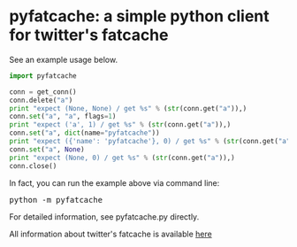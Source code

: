 pyfatcache: a simple python client for twitter's fatcache
========================================================= 

See an example usage below.

```python
import pyfatcache

conn = get_conn()
conn.delete("a")
print "expect (None, None) / get %s" % (str(conn.get("a")),)
conn.set("a", "a", flags=1)
print "expect ('a', 1) / get %s" % (str(conn.get("a")),)
conn.set("a", dict(name="pyfatcache"))
print "expect ({'name': 'pyfatcache'}, 0) / get %s" % (str(conn.get("a")),)
conn.set("a", None)
print "expect (None, 0) / get %s" % (str(conn.get("a")),)
conn.close()
```

In fact, you can run the example above via command line:

<pre>
python -m pyfatcache
</pre>

For detailed information, see pyfatcache.py directly.

All information about twitter's fatcache is available [here](https://github.com/twitter/fatcache)
